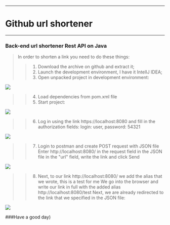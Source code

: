 ---
# Github url shortener
***
### Back-end url shortener Rest API on Java
> In order to shorten a link you need to do these things:
>>1. Download the archive on github and extract it;
>>2. Launch the development environment, I have it IntelIJ IDEA;
>>3. Open unpacked project in development environment: 

![](/screenshots/1screen.png)

>>4. Load dependencies from pom.xml file
>>5. Start project:

![](/screenshots/2screen.png)

>>6. Log in using the link https://localhost:8080 and fill in the authorization fields:
>>login: user, password: 54321

![](/screenshots/3screen.png)

>>7. Login to postman and create POST request with JSON file
>>Enter http://localhost:8080/ in the request field
>>in the JSON file in the "url" field, write the link and click Send

![](/screenshots/4screen.png)

>>8. Next, to our link http://localhost:8080/ we add the alias that we wrote, this is a test for me
>>We go into the browser and write our link in full with the added alias http://localhost:8080/test
>>Next, we are already redirected to the link that we specified in the JSON file:

![](/screenshots/5screen.png)
 
 ###Have a good day)